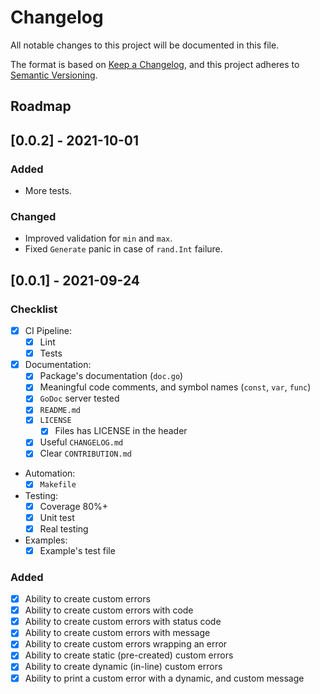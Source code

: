 # Changelog

All notable changes to this project will be documented in this file.

The format is based on [Keep a Changelog](https://keepachangelog.com/en/1.0.0/),
and this project adheres to [Semantic Versioning](https://semver.org/spec/v2.0.0.html).

## Roadmap

## [0.0.2] - 2021-10-01

### Added

- More tests.

### Changed

- Improved validation for `min` and `max`.
- Fixed `Generate` panic in case of `rand.Int` failure.

## [0.0.1] - 2021-09-24

### Checklist

- [x] CI Pipeline:
  - [x] Lint
  - [x] Tests
- [x] Documentation:
  - [x] Package's documentation (`doc.go`)
  - [x] Meaningful code comments, and symbol names (`const`, `var`, `func`)
  - [x] `GoDoc` server tested
  - [x] `README.md`
  - [x] `LICENSE`
    - [x] Files has LICENSE in the header
  - [x] Useful `CHANGELOG.md`
  - [x] Clear `CONTRIBUTION.md`
- Automation:
  - [x] `Makefile`
- Testing:
  - [x] Coverage 80%+
  - [x] Unit test
  - [x] Real testing
- Examples:
  - [x] Example's test file

### Added

- [x] Ability to create custom errors
- [x] Ability to create custom errors with code
- [x] Ability to create custom errors with status code
- [x] Ability to create custom errors with message
- [x] Ability to create custom errors wrapping an error
- [x] Ability to create static (pre-created) custom errors
- [x] Ability to create dynamic (in-line) custom errors
- [x] Ability to print a custom error with a dynamic, and custom message

